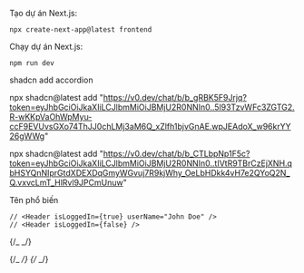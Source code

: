 Tạo dự án Next.js:

```
npx create-next-app@latest frontend
```

Chạy dự án Next.js:

```
npm run dev
```

<!-- https://ui.shadcn.com/docs/components/accordion -->

shadcn add accordion

npx shadcn@latest add "https://v0.dev/chat/b/b_gRBK5F9Jrjq?token=eyJhbGciOiJkaXIiLCJlbmMiOiJBMjU2R0NNIn0..5l93TzvWFc3ZGTG2.R-wKKpVaOhWpMyu-ccF9EVUvsGXo74ThJJ0chLMj3aM6Q_xZlfh1bjvGnAE.wpJEAdoX_w96krYY26gWWg"

npx shadcn@latest add "https://v0.dev/chat/b/b_CTLbpNp1F5c?token=eyJhbGciOiJkaXIiLCJlbmMiOiJBMjU2R0NNIn0..tIVtR9TBrCzEjXNH.qbHSYQnNIprGtdXDEXDqGmyWGvuj7R9kjWhy_OeLbHDkk4vH7e2QYoQ2N_Q.vxvcLmT_HlRvl9JPCmUnuw"

<!--  -->

Tên phổ biến

<!-- Jane Smith -->

<!-- Bob Johnson -->

<!-- John Doe -->

<!-- Super user -->

<!-- Thêm 1 vài dữ liệu ban đầu -->

    // <Header isLoggedIn={true} userName="John Doe" />
    // <Header isLoggedIn={false} />

{/_ <IndexPage/> _/}

{/_ <QrOtpAuth/> _/}
{/_ <BlogInterfaceComponent/> _/}
